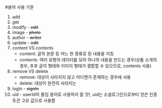 #용어 사용 기준
1. add
2. get
3. modify - ~~edit~~
4. image - ~~photo~~
5. author - ~~writer~~
6. update - ~~edit~~
7. content VS contents
   - content: 글의 본문 등 어느 한 종류로 된 내용을 지칭
   - contents: 여러 유형의 데이터를 모아 하나의 내용을 만드는 경우(상품 소개의 경우, 추후 글의 형태와 이미지 형태가 결합할 수 있으므로, contents 사용)
8. remove VS delete
   - remove: 대상이 사라지지 않고 어디엔가 존재하는 경우에 사용
   - delete: 대상이 완전히 사라지는 
9. logIn - ~~signIn~~
10. uid - userId의 줄임 용어로 사용하지 말 것!, uid는 소셜로그인으로부터 얻은 인증 토큰 고유 값으로 사용함

